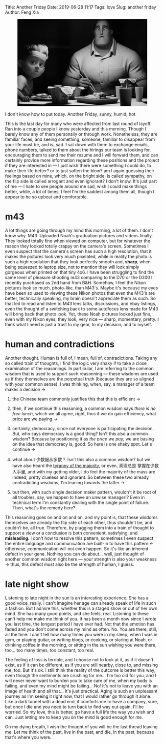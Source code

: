Title: Another Friday
Date: 2019-06-28 11:17 
Tags: love
Slug: another friday
Author: Feng Xia

<figure class="col s12">
  <img src="images/incredibles%202.jpg"/>
</figure>


I don't know how to put today. Another Friday, sunny, humid, hot. 


This is the last day for many who were affected from last round of
layoff. Ran into a couple people I know yesterday and this morning.
Though I barely know any of them personally or through
work. Nonetheless, they are familiar faces, and seeing something,
someone, familiar to disappear from your life must be, and is, sad. I
sat down with them to exchange emails, phone numbers, talked to them
about the hirings our team is looking for, encouraging them to send me
their resume and I will forward them, and can certainly provide more
information regarding these positions and the project if they are
interested in &mdash; I just wish there were something I could do, to
make their life better? or to just soften the blow? am I again
guessing their feelings based on mine, which, on the bright side, is
called sympathy, on the flip side is called arrogant and even
ignorant? I don't know. It's just part of me &mdash; I hate to see
people around me sad, wish I could make things better, while, a lot of
times, I feel I'm the saddest among them all, though I appear to be so
upbeat and comfortable.

# m43

A lot things are going through my mind this morning, a lot of them. I
don't know why. M43. Uploaded Noah's graduation pictures and videos
finally. They looked totally fine when viewed on computer, but for
whatever the reason they looked totally crappy on the camera's
screen. Sometimes I even suspect that the camera's screen has such a
high resolution, that it makes the pictures look very much pixelated,
while in reality the photo is such a high resolution that they look
perfectly smooth and, **sharp**, when being squeezed to laptop size,
not to mention they will look simply gorgeous when printed on that
tiny 4x6. I have been struggling to find the same level of pleasure
shooting m43 comparing to the D70 or the D300 I recently purchased as
2nd hand from B&H. Somehow, I feel the Nikon pictures look so much,
photo-like, than M43's. Maybe it's because my eyes have been so used
to viewing these Nikon photos that even the M43's are better,
technically speaking, my brain doesn't appreciate them as such. So
that led to read and listen to M43 lens talks, discussions, and ebay
listings, even the thought of a switching back to some autofocus lens
made for M43 will bring back that photo look. Yet, these Noah pictures
looked just fine, even with my Nikon eyes, they look, very nice
&mdash; sharp, momentary, pretty. I think what I need is just a trust
to my gear, to my decision, and to myself.

# human and contradictions

Another thought. Human is full of, I mean, full of,
contradictions. Taking any so called train of thoughts, I find the
logic very shaky if to take a close examination of the reasonings. In
particular, I am referring to the common wisdom that is used to
support such reasonning &mdash; these wisdoms are used as if they
themselves are the perpetual truth (because they are so aligned with
your common sense). I was thinking, when, say, a manager of a team
makes a decision &rarr;

1. the Chinese team commonly justifies this that this is efficient
   &rarr;

2. then, if we continue this reasoning, a common wisdom says _there is
   no free lunch_, which we all agree, right, thus if we do gain
   efficiency, what price are we paying &rarr;

3. certainly, democracy, since not everyone is participating the
   decision. But, who says democracy is a good thing? Isn't this also
   a common wisdom? Because by positioning it as _the price we pay_,
   we are basing on the idea that democracy is, good. So here is one
   shaky spot. Let's continue &rarr;

4. what about 少数服从多数？ Isn't this also a common wisdom? but we
   have also heard the [tyranny of the majority][1], or even, 真理总是
   掌握在少数人手里, and with my getting older, I do feel the majority
   of the mass are indeed, pretty clueless and ignorant. So between
   these two already contradicting wisdoms, I'm leaning towards the
   latter &rarr;

5. but then, with such single decision maker pattern, wouldn't it be
   root of all troubles, say, we happen to have an unwise manager!?
   Even in technical term I'm constantly dealing with the single point
   of failure. Then, what's the remedy here? 

This reasoning goes on and on and on, and my point is, that these
wisdoms themselves are already the flip side of each other, thus
shouldn't be, and couldn't be, all true. Therefore, by plugging them
into a train of thought to support a view or a conclusion is both
convenient, satisfying, and **misleading**. I don't how to resolve
this pattern, sometimes I even suspect the entire language and
communication are built-in to have this pattern &larr; otherwise,
communication will not even happen. So it's like an inherent defect in
your gene. Nothing you can do about... well, just thought of another
common wisdom right here &mdash; your strength is also your weakness
&rarr; thus, this defect must also be the strength of human, I guess.

# late night show

Listening to late night in the sun is an interesting experience. She
has a good voice, really. I can't imagine her age can already speak of
life in such a fashion. But I admire this, whether this is a staged
show or out of her own mind. She has many good points, and she feels,
real. Listening to these can't help me make me think of you. It has
been a month now since I wrote you last time, the longest period I
have ever had. Not that the emotion has faded and you don't come
across my mind as often. No. You are there, still, all the time. I
can't tell how many times you were in my sleep, when I was in gym, or
playing guitar, or writing blogs, or cooking, or staring at Noah, or
drinking coffee in the morning, or sitting in the sun wishing you were
there, too... too many times, too constant, too real.

The feeling of loss is terrible, and I choose not to look at it, as if
it doesn't exist, as if it can be different, as if you are still
nearby, close to, and missing me, too. But it's ok. I still think the
reality of the outcome is better this way, even though the sentiments
are crushing for me... I'm too old for you, and I will never never
want to burden you to take care of me, when my body is failing, and
even my mind might be failing... No! It's not to leave you with an
image of health and all that... It's just practical. Aging is such an
unpleasant journey as I'm seeing it right now, that I would rather go
through it alone. Like a dark tunnel with a dead end, it comforts me
to have a company, sure, but once I die and you need to turn back to
find way out again, I'll be worried. So my love, this is better, go
have a full life the way you wish and can. Just letting me to keep you
on the mind is good enough for me.

On my dying breath, I wish the thought of you will be the last thread
leaving me. Let me think of the past, live in the past, and die, in
the past, because that's where you were.

[1]: https://en.wikipedia.org/wiki/Tyranny_of_the_majority
